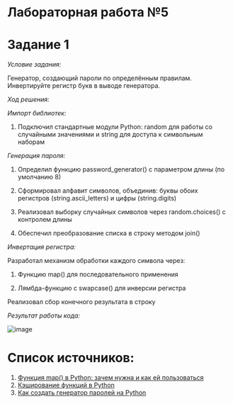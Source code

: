 # Лабораторная работа №5


# Задание 1
*Условие задания:* 

Генератор, создающий пароли по определённым правилам. Инвертируйте регистр букв в выводе генератора.



*Ход решения:* 




*Импорт библиотек:*

1. Подключил стандартные модули Python: random для работы со случайными значениями и string для доступа к символьным наборам


*Генерация пароля:*

1. Определил функцию password_generator() с параметром длины (по умолчанию 8)

2. Сформировал алфавит символов, объединив: буквы обоих регистров (string.ascii_letters) и цифры (string.digits)

3. Реализовал выборку случайных символов через random.choices() с контролем длины

4. Обеспечил преобразование списка в строку методом join()

*Инвертация регистра:*

Разработал механизм обработки каждого символа через: 

1. Функцию map() для последовательного применения

2. Лямбда-функцию с swapcase() для инверсии регистра

Реализовал сбор конечного результата в строку

*Результат работы кода:* 


![image](https://github.com/user-attachments/assets/b03a2879-078a-446e-8aa2-e898e80613cf)






# Список источников:

1.  [Функция map() в Python: зачем нужна и как ей пользоваться](https://skillbox.ru/media/code/funkciya-map-v-python-zachem-nuzhna-i-kak-ey-polzovatsya/)
2.  [Кэширование функций в Python](https://myrusakov.ru/python-function-memoization.html)
3.  [Как создать генератор паролей на Python](https://sky.pro/media/kak-sozdat-generator-parolej-na-python/)

